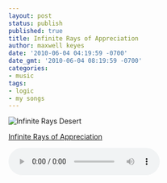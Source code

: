```yaml
---
layout: post
status: publish
published: true
title: Infinite Rays of Appreciation
author: maxwell keyes
date: '2010-06-04 04:19:59 -0700'
date_gmt: '2010-06-04 08:19:59 -0700'
categories:
- music
tags:
- logic
- my songs
---
```


![Infinite Rays Desert](/assets/images/posts/infinite-rays-desert.jpg "Underground Bomb")

[Infinite Rays of Appreciation](/assets/mp3/infinite-rays-appreciation-june3-2010.mp3)

<audio controls>
  <source src="http://redconfetti-assets.s3-us-west-2.amazonaws.com/mp3/misc/infinite-rays-appreciation-june3-2010.mp3" type="audio/mpeg">
Your browser does not support the audio element.
</audio>